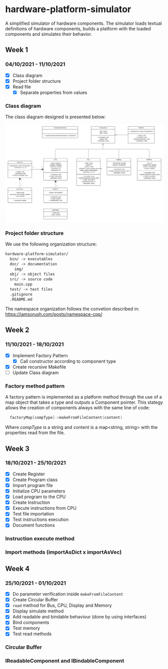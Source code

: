 # hardware-platform-simulator
A simplified simulator of hardware components. The simulator loads textual definitions of hardware components, builds a platform with the loaded components and simulates their behavior.

## Week 1
### 04/10/2021 - 11/10/2021

- [x] Class diagram
- [x] Project folder structure
- [x] Read file
  - [x] Separate properties from values
  
### **Class diagram**
The class diagram designed is presented below:

![Getting Started](./doc/img/classDiagram.png)

### **Project folder structure**
We use the following organization structure:

```
hardware-platform-simulator/
  bin/ -> executables
  doc/ -> documentation
    img/
  obj/ -> object files
  src/ -> source code
    main.cpp
  test/ -> test files
  .gitignore
  .README.md
```

The namespace organization follows the convetion described in: https://iamsorush.com/posts/namespace-cpp/

## Week 2
### 11/10/2021 - 18/10/2021

- [x] Implement Factory Pattern
  - [x] Call constructor according to component type
- [x] Create recursive Makefile
- [ ] Update Class diagram

### Factory method pattern  
A factory pattern is implemented as a platform method through the use of a map object that takes a type and outputs a Component pointer. This stategy allows the creation of components always with the same line of code:

```cpp
  factoryMap[compType]->makeFromFileContent(content)
```

Where *compType* is a string and content is a map<string, string> with the properties read from the file.

## Week 3
### 18/10/2021 - 25/10/2021

- [x] Create Register
- [x] Create Program class
- [x] Import program file
- [x] Initialize CPU parameters
- [x] Load program to the CPU
- [x] Create Instruction
- [x] Execute instructions from CPU
- [x] Test file importation
- [x] Test instructions execution
- [x] Document functions

### Instruction execute method

### Import methods (importAsDict x importAsVec)

## Week 4
### 25/10/2021 - 01/10/2021

- [x] Do parameter verification inside `makeFromFileContent`
- [x] Create Circular Buffer
- [x] `read` method for Bus, CPU, Display and Memory
- [x] Display simulate method
- [x] Add readable and bindable behaviour (done by using interfaces)
- [x] Bind components
- [x] Test memory
- [x] Test read methods

### Circular Buffer

### IReadableComponent and IBindableComponent
